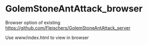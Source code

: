 # GolemStoneAntAttack_browser
Browser option of existing https://github.com/Fleischers/GolemStoneAntAttack_server

Use www/index.html to view in browser